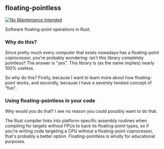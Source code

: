 floating-pointless
------------------
[![No Maintenance Intended](http://unmaintained.tech/badge.svg)](http://unmaintained.tech/)


Software floating-point operations in Rust.

### Why do this?

Since pretty much every computer that exists nowadays has a floating-point coprocessor, you're probably wondering: isn't this library completely pointless? The answer is "yes". This library is (as the name implies) nearly 100% useless.

So why do this? Firstly, because I want to learn more about how floating-point works, and secondly, because I have a severely twisted concept of "fun".

### Using floating-pointless in your code

Why would you do that? I see no reason you could possibly want to do that.

The Rust compiler links into platform-specific assembly routines when compiling for targets without FPUs to back its floating-point types, so if you're writing code targeting a CPU without a floating-point coprocessor, that's probably a better option. Floating-pointless is wholly for educational purposes.

